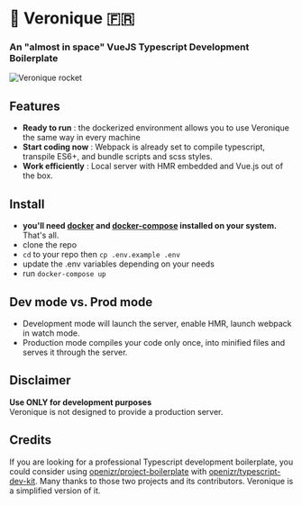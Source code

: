 # 🚀 Veronique 🇫🇷

### **An "almost in space" VueJS Typescript Development Boilerplate**
![Veronique rocket](https://upload.wikimedia.org/wikipedia/commons/e/e5/Fus%C3%A9e_VERONIQUE_%288727147868%29.jpg)


## Features
- **Ready to run** : the dockerized environment allows you to use Veronique the same way in every machine
- **Start coding now** : Webpack is already set to compile typescript, transpile ES6+, and bundle scripts and scss styles.
- **Work efficiently** : Local server with HMR embedded and Vue.js out of the box.

## Install
- **you'll need [docker](https://docs.docker.com/get-docker/) and [docker-compose](https://docs.docker.com/compose/install/) installed on your system.** That's all.
- clone the repo
- ```cd``` to your repo then ```cp .env.example .env```
- update the .env variables depending on your needs
- run ```docker-compose up```

## Dev mode vs. Prod mode
- Development mode will launch the server, enable HMR, launch webpack in watch mode.
- Production mode compiles your code only once, into minified files and serves it through the server.


## Disclaimer
**Use ONLY for development purposes**<br>
Veronique is not designed to provide a production server.

## Credits
If you are looking for a professional Typescript development boilerplate, you could consider using [openizr/project-boilerplate](https://github.com/openizr/project-boilerplate) with [openizr/typescript-dev-kit](https://github.com/openizr/typescript-dev-kit). Many thanks to those two projects and its contributors. Veronique is a simplified version of it.